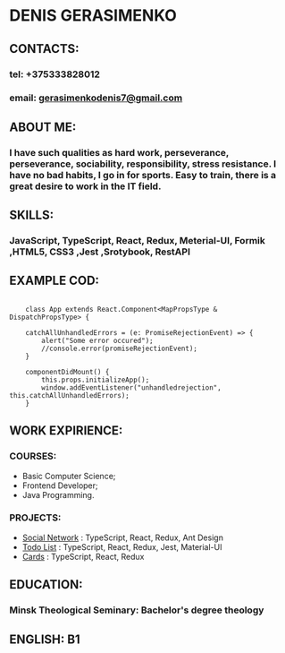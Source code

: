 # DENIS GERASIMENKO
## CONTACTS:
### tel: +375333828012
### email: gerasimenkodenis7@gmail.com
## ABOUT ME:
### I have such qualities as hard work, perseverance, perseverance,  sociability, responsibility, stress resistance. I have no bad  habits,  I go in for sports. Easy to train, there is a great desire to work in the IT field.
## SKILLS:
### JavaScript, TypeScript, React, Redux, Meterial-UI, Formik ,HTML5, CSS3 ,Jest ,Srotybook, RestAPI
## EXAMPLE COD:
```

    class App extends React.Component<MapPropsType & DispatchPropsType> {

    catchAllUnhandledErrors = (e: PromiseRejectionEvent) => {
        alert("Some error occured");
        //console.error(promiseRejectionEvent);
    }

    componentDidMount() {
        this.props.initializeApp();
        window.addEventListener("unhandledrejection", this.catchAllUnhandledErrors);
    }
```
## WORK EXPIRIENCE:
### COURSES:
- Basic Computer Science;
- Frontend Developer;
- Java Programming.

### PROJECTS:
- [Social Network](https://github.com/DenisGerasimenko/social_network) : TypeScript, React, Redux, Ant Design
- [Todo List](https://github.com/DenisGerasimenko/todolist) : TypeScript, React, Redux, Jest, Material-UI
- [Cards](https://github.com/DenisGerasimenko/cards_project) : TypeScript, React, Redux

## EDUCATION:
### Minsk Theological Seminary: Bachelor's degree theology
## ENGLISH: B1




